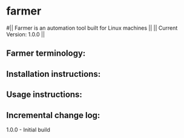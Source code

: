 # farmer
#|| Farmer is an automation tool built for Linux machines ||
|| Current Version: 1.0.0 ||

Farmer terminology:
-------------------


Installation instructions:
--------------------------


Usage instructions:
-------------------


Incremental change log:
-----------------------
1.0.0 - Initial build

